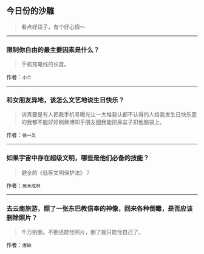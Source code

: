 ## 今日份的沙雕

> 看点好段子，有个好心情～


 
---

### 限制你自由的最主要因素是什么？

> 手机充电线的长度。


作者：`小二`

---

### 和女朋友异地，该怎么文艺地说生日快乐？

> 讲真要是有人把我手机号曝光让一大堆我认都不认得的人给我发生日快乐震的我都不能好好刷微博知乎朋友圈我能把屎盆子扣他脑袋上。


作者：`徐一叉`

---

### 如果宇宙中存在超级文明，哪些是他们必备的技能？

> 健全的《低等文明保护法》？


作者：`居木成林`

---

### 去云南旅游，照了一张东巴教信奉的神像，回来各种倒霉，是否应该删除照片？

> 千万别删。不删还能怪照片，删了就只能怪自己了。


作者：`唐缺`